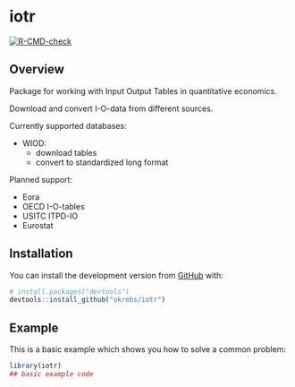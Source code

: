 
<!-- README.md is generated from README.Rmd. Please edit that file -->

# iotr

<!-- badges: start -->

[![R-CMD-check](https://github.com/okrebs/iotr/workflows/R-CMD-check/badge.svg)](https://github.com/okrebs/iotr/actions)
<!-- badges: end -->

## Overview

Package for working with Input Output Tables in quantitative economics.

Download and convert I-O-data from different sources.

Currently supported databases:

-   WIOD:
    -   download tables
    -   convert to standardized long format

Planned support:

-   Eora
-   OECD I-O-tables
-   USITC ITPD-IO
-   Eurostat

## Installation

<!-- You can install the released version of iotr from [CRAN](https://CRAN.R-project.org) with:

``` r
install.packages("iotr")
``` -->

You can install the development version from
[GitHub](https://github.com/) with:

``` r
# install.packages("devtools")
devtools::install_github("okrebs/iotr")
```

## Example

This is a basic example which shows you how to solve a common problem:

``` r
library(iotr)
## basic example code
```
